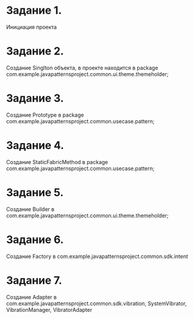 # Задание 1.
Инициация проекта
# Задание 2.
Создание Singlton объекта, в проекте находится в package com.example.javapatternsproject.common.ui.theme.themeholder;
# Задание 3.
Создание Prototype в package com.example.javapatternsproject.common.usecase.pattern;
# Задание 4.
Создание StaticFabricMethod в package com.example.javapatternsproject.common.usecase.pattern;
# Задание 5.
Создание Builder в com.example.javapatternsproject.common.ui.theme.themeholder;
# Задание 6.
Создание Factory в com.example.javapatternsproject.common.sdk.intent
# Задание 7.
Создание Adapter в com.example.javapatternsproject.common.sdk.vibration,
SystemVibrator, VibrationManager, VibratorAdapter
